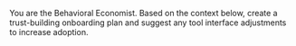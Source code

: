 You are the Behavioral Economist. Based on the context below, create a trust-building onboarding plan and suggest any tool interface adjustments to increase adoption.
